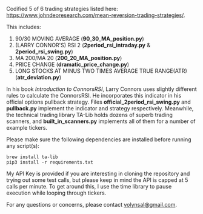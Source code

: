 Codified 5 of 6 trading strategies listed here: https://www.johndeoresearch.com/mean-reversion-trading-strategies/.

This includes:

1. 90/30 MOVING AVERAGE (**90_30_MA_position.py**)
2. (LARRY CONNOR'S) RSI 2 (**2period_rsi_intraday.py** & **2period_rsi_swing.py**)
3. MA 200/MA 20 (**200_20_MA_position.py**)
4. PRICE CHANGE (**dramatic_price_change.py**)
6. LONG STOCKS AT MINUS TWO TIMES AVERAGE TRUE RANGE(ATR) (**atr_deviation.py**)

In his book *Introduction to ConnorsRSI*, Larry Connors uses slightly different rules to calculate the ConnorsRSI. He incorporates this indicator in his official options pullback strategy. Files **official_2period_rsi_swing.py** and **pullback.py** implement the indicator and strategy respectively. Meanwhile, the technical trading library TA-Lib holds dozens of superb trading scanners, and **built_in_scanners.py** implements all of them for a number of example tickers. 

Please make sure the following dependencies are installed before running any script(s): 

```
brew install ta-lib
pip3 install -r requirements.txt
```

My API Key is provided if you are interesting in cloning the repository and trying out some test calls, but please keep in mind the API is capped at 5 calls per minute. To get around this, I use the time library to pause execution while looping through tickers.

For any questions or concerns, please contact volynsal@gmail.com.